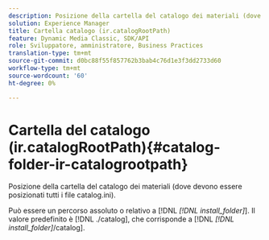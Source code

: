 ```yaml
---
description: Posizione della cartella del catalogo dei materiali (dove devono essere posizionati tutti i file catalog.ini).
solution: Experience Manager
title: Cartella catalogo (ir.catalogRootPath)
feature: Dynamic Media Classic, SDK/API
role: Sviluppatore, amministratore, Business Practices
translation-type: tm+mt
source-git-commit: d0bc88f55f857762b3bab4c76d1e3f3dd2733d60
workflow-type: tm+mt
source-wordcount: '60'
ht-degree: 0%

---
```



# Cartella del catalogo (ir.catalogRootPath){#catalog-folder-ir-catalogrootpath}

Posizione della cartella del catalogo dei materiali (dove devono essere posizionati tutti i file catalog.ini).

Può essere un percorso assoluto o relativo a [!DNL *[!DNL install_folder]*]. Il valore predefinito è [!DNL ./catalog], che corrisponde a [!DNL *[!DNL install_folder]*/catalog].
